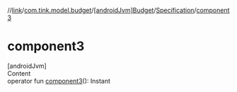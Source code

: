 //[link](../../../index.md)/[com.tink.model.budget](../../index.md)/[[androidJvm]Budget](../index.md)/[Specification](index.md)/[component3](component3.md)



# component3  
[androidJvm]  
Content  
operator fun [component3](component3.md)(): Instant  



